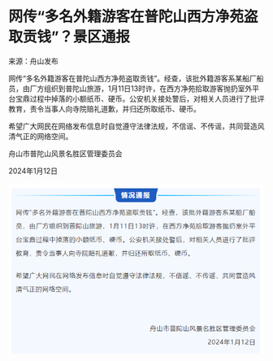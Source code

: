 # 网传“多名外籍游客在普陀山西方净苑盗取贡钱”？景区通报

来源：舟山发布

网传“多名外籍游客在普陀山西方净苑盗取贡钱”。经查，该批外籍游客系某船厂船员，由厂方组织到普陀山旅游，1月11日13时许，在西方净苑拾取游客抛扔室外平台宝鼎过程中掉落的小额纸币、硬币。公安机关接处警后，对相关人员进行了批评教育，责令当事人向寺院赔礼道歉，并归还所取纸币、硬币。

希望广大网民在网络发布信息时自觉遵守法律法规，不信谣、不传谣，共同营造风清气正的网络空间。

舟山市普陀山风景名胜区管理委员会

2024年1月12日

![d8c94c5d0ee1ca982b886f5f5ae9e50d.jpg](https://raw.githubusercontent.com/qqhsx/qqnews_image/main/2024/01/12/网传“多名外籍游客在普陀山西方净苑盗取贡钱”？景区通报/d8c94c5d0ee1ca982b886f5f5ae9e50d.jpg)

